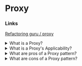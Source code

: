 # Proxy

### Links

[Refactoring guru / proxy](https://refactoring.guru/design-patterns/proxy)

<details>
  <summary>What is a Proxy?</summary>

Proxy is a structural design pattern that lets you provide a substitute or placeholder for another object. A proxy controls access to the original object, allowing you to perform something either before or after the request gets through to the original object.

</details>

<details>
  <summary>What is a Proxy's Applicability?</summary>

- Lazy initialization (virtual proxy). This is when you have a heavyweight service object that wastes system resources by being always up, even though you only need it from time to time;
- Access control (protection proxy). This is when you want only specific clients to be able to use the service object; for instance, when your objects are crucial parts of an operating system and clients are various launched applications (including malicious ones);
- Local execution of a remote service (remote proxy). This is when the service object is located on a remote server;
- Logging requests (logging proxy). This is when you want to keep a history of requests to the service object;
- Caching request results (caching proxy). This is when you need to cache results of client requests and manage the life cycle of this cache, especially if results are quite large;
- Smart reference. This is when you need to be able to dismiss a heavyweight object once there are no clients that use it.

</details>

<details>
  <summary>What are pros of a Proxy pattern?</summary>

- It is possitble to control the service object without clients knowing about it;
- It is possitble to manage the lifecycle of the service object when clients don’t care about it;
- The proxy works even if the service object isn’t ready or is not available;
- It is possitble to introduce new proxies without changing the service or clients (Open/Closed Principle).

</details>

<details>
  <summary>What are cons of a Proxy pattern?</summary>

- The code may become more complicated since you need to introduce a lot of new classes;
- The response from the service might get delayed.

</details>
